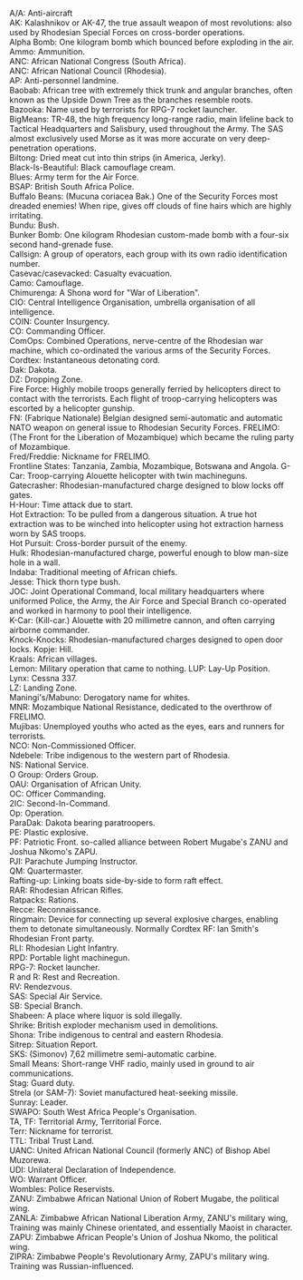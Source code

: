 A/A: Anti-aircraft  
AK: Kalashnikov or AK-47, the true assault weapon of most revolutions: also used by Rhodesian Special Forces on cross-border operations.  
Alpha Bomb: One kilogram bomb which bounced before exploding in the air.
Ammo: Ammunition.  
ANC: African National Congress (South Africa).  
ANC: African National Council (Rhodesia).  
AP: Anti-personnel landmine.  
Baobab: African tree with extremely thick trunk and angular branches, often known as the Upside Down Tree as the branches resemble roots.  
Bazooka: Name used by terrorists for RPG-7 rocket launcher.  
BigMeans: TR-48, the high frequency long-range radio, main lifeline back to Tactical Headquarters and Salisbury, used throughout the Army. The SAS almost exclusively used Morse as it was more accurate on very deep-penetration operations.  
Biltong: Dried meat cut into thin strips (in America, Jerky).  
Black-Is-Beautiful: Black camouflage cream.  
Blues: Army term for the Air Force.  
BSAP: British South Africa Police.  
Buffalo Beans: (Mucuna coriacea Bak.) One of the Security Forces most dreaded enemies! When ripe, gives off clouds of fine hairs which are highly irritating.  
Bundu: Bush.  
Bunker Bomb: One kilogram Rhodesian custom-made bomb with a four-six second hand-grenade fuse.  
Callsign: A group of operators, each group with its own radio identification number.  
Casevac/casevacked: Casualty evacuation.  
Camo: Camouflage.  
Chimurenga: A Shona word for "War of Liberation".  
CIO: Central Intelligence Organisation, umbrella organisation of all intelligence.  
COIN: Counter Insurgency.  
CO: Commanding Officer.  
ComOps: Combined Operations, nerve-centre of the Rhodesian war machine, which co-ordinated the various arms of the Security Forces.
Cordtex: Instantaneous detonating cord.  
Dak: Dakota.  
DZ: Dropping Zone.  
Fire Force: Highly mobile troops generally ferried by helicopters direct to contact with the terrorists. Each flight of troop-carrying helicopters was escorted by a helicopter gunship.  
FN: (Fabrique Nationale) Belgian designed semi-automatic and automatic NATO weapon on general issue to Rhodesian Security Forces.
FRELIMO: (The Front for the Liberation of Mozambique) which became the ruling party of Mozambique.  
Fred/Freddie: Nickname for FRELIMO.  
Frontline States: Tanzania, Zambia, Mozambique, Botswana and Angola.
G-Car: Troop-carrying Alouette helicopter with twin machineguns.
Gatecrasher: Rhodesian-manufactured charge designed to blow locks off gates.  
H-Hour: Time attack due to start.  
Hot Extraction: To be pulled from a dangerous situation. A true hot extraction was to be winched into helicopter using hot extraction harness worn by SAS troops.  
Hot Pursuit: Cross-border pursuit of the enemy.  
Hulk: Rhodesian-manufactured charge, powerful enough to blow man-size hole in a wall.  
Indaba: Traditional meeting of African chiefs.  
Jesse: Thick thorn type bush.  
JOC: Joint Operational Command, local military headquarters where uniformed Police, the Army, the Air Force and Special Branch co-operated and worked in harmony to pool their intelligence.  
K-Car: (Kill-car.) Alouette with 20 millimetre cannon, and often carrying airborne commander.  
Knock-Knocks: Rhodesian-manufactured charges designed to open door locks.
Kopje: Hill.  
Kraals: African villages.  
Lemon: Military operation that came to nothing.
LUP: Lay-Up Position.  
Lynx: Cessna 337.  
LZ: Landing Zone.  
Maningi's/Mabuno: Derogatory name for whites.  
MNR: Mozambique National Resistance, dedicated to the overthrow of FRELIMO.  
Mujibas: Unemployed youths who acted as the eyes, ears and runners for terrorists.  
NCO: Non-Commissioned Officer.  
Ndebele: Tribe indigenous to the western part of Rhodesia.  
NS: National Service.  
O Group: Orders Group.  
OAU: Organisation of African Unity.  
OC: Officer Commanding.  
2IC: Second-In-Command.  
Op: Operation.  
ParaDak: Dakota bearing paratroopers.  
PE: Plastic explosive.  
PF: Patriotic Front. so-called alliance between Robert Mugabe's ZANU and Joshua Nkomo's ZAPU.  
PJI: Parachute Jumping Instructor.  
QM: Quartermaster.  
Rafting-up: Linking boats side-by-side to form raft effect.  
RAR: Rhodesian African Rifles.  
Ratpacks: Rations.  
Recce: Reconnaissance.  
Ringmain: Device for connecting up several explosive charges, enabling them to detonate simultaneously. Normally Cordtex
RF: Ian Smith's Rhodesian Front party.  
RLI: Rhodesian Light Infantry.  
RPD: Portable light machinegun.  
RPG-7: Rocket launcher.  
R and R: Rest and Recreation.  
RV: Rendezvous.  
SAS: Special Air Service.  
SB: Special Branch.  
Shabeen: A place where liquor is sold illegally.  
Shrike: British exploder mechanism used in demolitions.  
Shona: Tribe indigenous to central and eastern Rhodesia.  
Sitrep: Situation Report.  
SKS: (Simonov) 7,62 millimetre semi-automatic carbine.  
Small Means: Short-range VHF radio, mainly used in ground to air communications.  
Stag: Guard duty.  
Strela (or SAM-7): Soviet manufactured heat-seeking missile.  
Sunray: Leader.  
SWAPO: South West Africa People's Organisation.  
TA, TF: Territorial Army, Territorial Force.  
Terr: Nickname for terrorist.  
TTL: Tribal Trust Land.  
UANC: United African National Council (formerly ANC) of Bishop Abel Muzorewa.  
UDI: Unilateral Declaration of Independence.  
WO: Warrant Officer.  
Wombles: Police Reservists.  
ZANU: Zimbabwe African National Union of Robert Mugabe, the political wing.  
ZANLA: Zimbabwe African National Liberation Army, ZANU's military wing, Training was mainly Chinese orientated, and essentially Maoist in character.  
ZAPU: Zimbabwe African People's Union of Joshua Nkomo, the political wing.  
ZIPRA: Zimbabwe People's Revolutionary Army, ZAPU's military wing. Training was Russian-influenced.  
